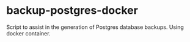 # backup-postgres-docker
Script to assist in the generation of Postgres database backups. Using docker container.
